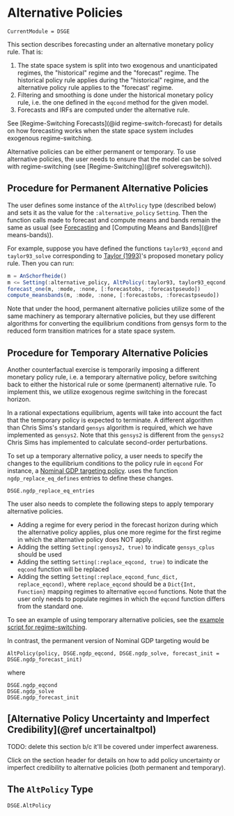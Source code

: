 # Alternative Policies

``` @meta
CurrentModule = DSGE
```

This section describes forecasting under an alternative monetary policy
rule. That is:

1. The state space system is split into two exogenous and unanticipated regimes,
the "historical" regime and the "forecast" regime. The historical policy rule applies
during the "historical" regime, and the alternative policy rule applies
to the "forecast' regime.
2. Filtering and smoothing is done under the historical monetary policy rule,
   i.e. the one defined in the `eqcond` method for the given model.
3. Forecasts and IRFs are computed under the alternative rule.

See [Regime-Switching Forecasts](@id regime-switch-forecast) for details on how
forecasting works when the state space system includes exogenous regime-switching.

Alternative policies can be either permanent or temporary. To use alternative policies,
the user needs to ensure that the model can be solved with regime-switching (see [Regime-Switching](@ref solveregswitch)).

## Procedure for Permanent Alternative Policies

The user defines some instance of the `AltPolicy` type (described below) and
sets it as the value for the `:alternative_policy` `Setting`. Then the function
calls made to forecast and compute means and bands remain the same as usual (see
[Forecasting](@ref) and [Computing Means and Bands](@ref means-bands)).

For example, suppose you have defined the functions `taylor93_eqcond` and
`taylor93_solve` corresponding to
[Taylor (1993)](http://www.sciencedirect.com/science/article/pii/016722319390009L)'s
proposed monetary policy rule. Then you can run:

```julia
m = AnSchorfheide()
m <= Setting(:alternative_policy, AltPolicy(:taylor93, taylor93_eqcond, taylor93_solve))
forecast_one(m, :mode, :none, [:forecastobs, :forecastpseudo])
compute_meansbands(m, :mode, :none, [:forecastobs, :forecastpseudo])
```

Note that under the hood, permanent alternative policies utilize some of the same
machinery as temporary alternative policies, but they use different algorithms
for converting the equilibrium conditions from gensys form to the
reduced form transition matrices for a state space system.

## Procedure for Temporary Alternative Policies

Another counterfactual exercise is temporarily imposing a different monetary policy
rule, i.e. a temporary alternative policy, before switching
back to either the historical rule or some (permanent) alternative rule. To implement this, we utilize
exogenous regime switching in the forecast horizon.

In a rational expectations equilibrium, agents will take into account the fact that
the temporary policy is expected to terminate. A different algorithm than Chris Sims's
standard `gensys` algorithm is required, which we have implemented as `gensys2`. Note
that this `gensys2` is different from the `gensys2` Chris Sims has implemented to
calculate second-order perturbations.

To set up a temporary alternative policy, a user needs to specify
the changes to the equilibrium conditions to the policy rule in `eqcond`
For instance, a
[Nominal GDP targeting policy](https://github.com/FRBNY-DSGE/DSGE.jl/blob/master/src/altpolicy/ngdp_target.jl).
uses the function `ngdp_replace_eq_defines` entries to define these changes.

```@docs
DSGE.ngdp_replace_eq_entries
```

The user also needs to complete the following steps to apply temporary alternative policies.

- Adding a regime for every period in the forecast horizon during which the alternative policy applies,
  plus one more regime for the first regime in which the alternative policy does NOT apply.
- Adding the setting `Setting(:gensys2, true)` to indicate `gensys_cplus` should be used
- Adding the setting `Setting(:replace_eqcond, true)` to indicate the `eqcond` function will be replaced
- Adding the setting `Setting(:replace_eqcond_func_dict, replace_eqcond)`, where `replace_eqcond`
  should be a `Dict{Int, Function}` mapping regimes to alternative `eqcond` functions. Note that
  the user only needs to populate regimes in which the `eqcond` function differs from the standard one.

To see an example of using temporary alternative policies, see the
[example script for regime-switching](https://github.com/FRBNY-DSGE/DSGE.jl/blob/master/examples/regime_switching.jl).

In contrast, the permanent version of Nominal GDP targeting would be

```
AltPolicy(policy, DSGE.ngdp_eqcond, DSGE.ngdp_solve, forecast_init = DSGE.ngdp_forecast_init)
```

where

```@docs
DSGE.ngdp_eqcond
DSGE.ngdp_solve
DSGE.ngdp_forecast_init
```

## [Alternative Policy Uncertainty and Imperfect Credibility](@ref uncertainaltpol)
TODO: delete this section b/c it'll be covered under imperfect awareness.

Click on the section header for details on how to add policy uncertainty or
imperfect credibility to alternative policies (both permanent and temporary).

## The `AltPolicy` Type

```@docs
DSGE.AltPolicy
```
